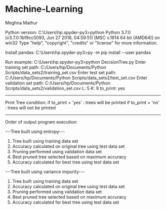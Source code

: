 # Machine-Learning
Meghna Mathur

Python version:
C:\Users\hp\.spyder-py3>python
Python 3.7.0 (v3.7.0:1bf9cc5093, Jun 27 2018, 04:59:51) [MSC v.1914 64 bit (AMD64)] on win32
Type "help", "copyright", "credits" or "license" for more information.

Install pandas:
C:\Users\hp\.spyder-py3>py -m pip install --user pandas

Run example:
C:\Users\hp\.spyder-py3>python DecisionTree.py
Enter training set path: C:/Users/hp/Documents/Python Scripts/data_sets2/training_set.csv
Enter test set path: C:/Users/hp/Documents/Python Scripts/data_sets2/test_set.csv
Enter validation set path: C:/Users/hp/Documents/Python Scripts/data_sets2/validation_set.csv
L: 5
K: 9
to_print: yes

****************************************************************************************************
Print Tree condition:
if to_print = 'yes' : trees will be printed
if to_print = 'no' : trees will not be printed

****************************************************************************************************
Order of output program execution:

---Tree built using entropy---

1. Tree built using training data set 
2. Accuracy calculated on original tree using test data set
3. Pruning performed using validation data set
4. Best pruned tree selected based on maximum accuracy
5. Accuracy calculated for best tree using test data set

---Tree built using variance impurity---

1. Tree built using training data set 
2. Accuracy calculated on original tree using test data set
3. Pruning performed using validation data set
4. Best pruned tree selected based on maximum accuracy
5. Accuracy calculated for best tree using test data set

